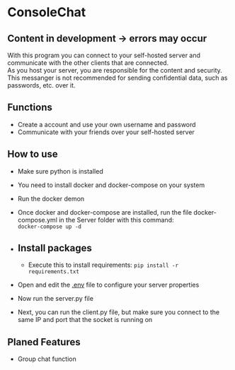 # ConsoleChat
## Content in development -> errors may occur

With this program you can connect to your self-hosted server and communicate with the other clients that are connected.<br>
As you host your server, you are responsible for the content and security.<br>
This messanger is not recommended for sending confidential data, such as passwords, etc. over it.<br>

## Functions

- Create a account and use your own username and password
- Communicate with your friends over your self-hosted server

## How to use

- Make sure python is installed
- You need to install docker and docker-compose on your system
- Run the docker demon
- Once docker and docker-compose are installed, run the file docker-compose.yml in the Server folder with this command:<br> ```` docker-compose up -d ````
  
-  ## Install packages
    - Execute this to install requirements: ````pip install -r requirements.txt````

- Open and edit the [.env](Server/.env) file to configure your server properties
- Now run the server.py file
- Next, you can run the client.py file, but make sure you connect to the same IP and port that the socket is running on

## Planed Features

- Group chat function

